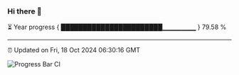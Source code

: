 ### Hi there 👋

⏳ Year progress { ███████████████████████▁▁▁▁▁▁▁ } 79.58 %

---

⏰ Updated on Fri, 18 Oct 2024 06:30:16 GMT

![Progress Bar CI](https://github.com/ZhaoGui/ZhaoGui/workflows/Progress%20Bar%20CI/badge.svg)
